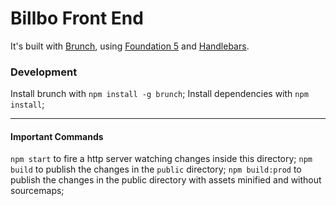 # Billbo Front End

It's built with [Brunch](http://brunch.io), using [Foundation 5](http://foundation.zurb.com) and [Handlebars](http://handlebarsjs.com).

### Development

Install brunch with `npm install -g brunch`;
Install dependencies with `npm install`;

-----------------------------------------------------------------

#### Important Commands

`npm start` to fire a http server watching changes inside this directory;
`npm build` to publish the changes in the `public` directory;
`npm build:prod` to publish the changes in the public directory with assets minified and without sourcemaps;
